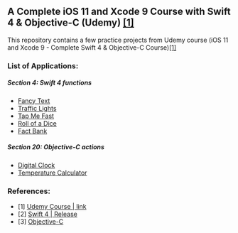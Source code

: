 ## A Complete iOS 11 and Xcode 9 Course with Swift 4 & Objective-C (Udemy) [[1]](https://www.udemy.com/course/ios-11-xcode-9-swift-4)

This repository contains a few practice projects from Udemy course (iOS 11 and Xcode 9 - Complete Swift 4 & Objective-C Course)[[1]](https://www.udemy.com/course/ios-11-xcode-9-swift-4)


### List of Applications:
##### Section 4: Swift 4 functions
  - [Fancy Text](https://github.com/MuizZer07/A-Complete-iOS-11-and-Xcode-9-Course-with-Swift-4-Objective-C-Udemy-Course/tree/master/Section%204%20(Swift%204%20Functions)/Fancy%20Text)
  - [Traffic Lights](https://github.com/MuizZer07/A-Complete-iOS-11-and-Xcode-9-Course-with-Swift-4-Objective-C-Udemy-Course/tree/master/Section%204%20(Swift%204%20Functions)/Traffic%20Light)
  - [Tap Me Fast](https://github.com/MuizZer07/A-Complete-iOS-11-and-Xcode-9-Course-with-Swift-4-Objective-C-Udemy-Course/tree/master/Section%204%20(Swift%204%20Functions)/Tap%20Me%20Fast)
  - [Roll of a Dice](https://github.com/MuizZer07/A-Complete-iOS-11-and-Xcode-9-Course-with-Swift-4-Objective-C-Udemy-Course/tree/master/Section%204%20(Swift%204%20Functions)/Roll%20of%20a%20Dice)
  - [Fact Bank](https://github.com/MuizZer07/A-Complete-iOS-11-and-Xcode-9-Course-with-Swift-4-Objective-C-Udemy-Course/tree/master/Section%204%20(Swift%204%20Functions)/Fact%20Bank)


##### Section 20: Objective-C actions
  - [Digital Clock](https://github.com/MuizZer07/A-Complete-iOS-11-and-Xcode-9-Course-with-Swift-4-Objective-C-Udemy-Course/tree/master/Section%2020%20(Object-C%20Actions)/Digital%20Clock)
  - [Temperature Calculator](https://github.com/MuizZer07/A-Complete-iOS-11-and-Xcode-9-Course-with-Swift-4-Objective-C-Udemy-Course/tree/master/Section%2020%20(Object-C%20Actions)/Temperature%20Calculator)

### References:

- [1] [Udemy Course | link](https://www.udemy.com/course/ios-11-xcode-9-swift-4)
- [2] [Swift 4 | Release](https://swift.org/blog/swift-4-0-released/)
- [3] [Objective-C](https://developer.apple.com/library/archive/documentation/Cocoa/Conceptual/ProgrammingWithObjectiveC/Introduction/Introduction.html)
